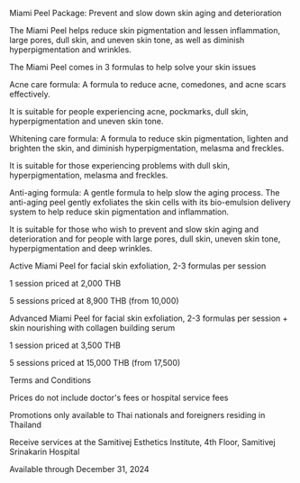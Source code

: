 Miami Peel Package: Prevent and slow down skin aging and deterioration

The Miami Peel helps reduce skin pigmentation and lessen inflammation,
large pores, dull skin, and uneven skin tone, as well as diminish
hyperpigmentation and wrinkles.

The Miami Peel comes in 3 formulas to help solve your skin issues

Acne care formula: A formula to reduce acne, comedones, and acne scars
effectively.

It is suitable for people experiencing acne, pockmarks, dull skin,
hyperpigmentation and uneven skin tone.

Whitening care formula: A formula to reduce skin pigmentation, lighten
and brighten the skin, and diminish hyperpigmentation, melasma and
freckles.

It is suitable for those experiencing problems with dull skin,
hyperpigmentation, melasma and freckles.

Anti-aging formula: A gentle formula to help slow the aging process. The
anti-aging peel gently exfoliates the skin cells with its bio-emulsion
delivery system to help reduce skin pigmentation and inflammation.

It is suitable for those who wish to prevent and slow skin aging and
deterioration and for people with large pores, dull skin, uneven skin
tone, hyperpigmentation and deep wrinkles.

Active Miami Peel for facial skin exfoliation, 2-3 formulas per session

1 session priced at 2,000 THB

5 sessions priced at 8,900 THB (from 10,000)

Advanced Miami Peel for facial skin exfoliation, 2-3 formulas per
session + skin nourishing with collagen building serum

1 session priced at 3,500 THB

5 sessions priced at 15,000 THB (from 17,500)

Terms and Conditions

Prices do not include doctor's fees or hospital service fees

Promotions only available to Thai nationals and foreigners residing in
Thailand

Receive services at the Samitivej Esthetics Institute, 4th Floor,
Samitivej Srinakarin Hospital

Available through December 31, 2024

